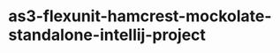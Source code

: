 as3-flexunit-hamcrest-mockolate-standalone-intellij-project
===========================================================